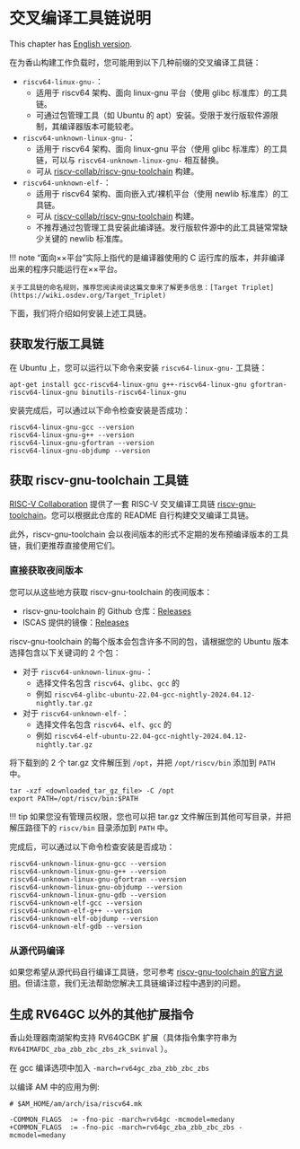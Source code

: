 # 交叉编译工具链说明

This chapter has [English version](./toolchain.en.md).

在为香山构建工作负载时，您可能用到以下几种前缀的交叉编译工具链：

* `riscv64-linux-gnu-`：
    * 适用于 riscv64 架构、面向 linux-gnu 平台（使用 glibc 标准库）的工具链。
    * 可通过包管理工具（如 Ubuntu 的 apt）安装。受限于发行版软件源限制，其编译器版本可能较老。
* `riscv64-unknown-linux-gnu-`：
    * 适用于 riscv64 架构、面向 linux-gnu 平台（使用 glibc 标准库）的工具链，可以与 `riscv64-unknown-linux-gnu-` 相互替换。
    * 可从 [riscv-collab/riscv-gnu-toolchain](https://github.com/riscv-collab/riscv-gnu-toolchain) 构建。
* `riscv64-unknown-elf-`：
    * 适用于 riscv64 架构、面向嵌入式/裸机平台（使用 newlib 标准库）的工具链。
    * 可从 [riscv-collab/riscv-gnu-toolchain](https://github.com/riscv-collab/riscv-gnu-toolchain) 构建。
    * 不推荐通过包管理工具安装此编译链。发行版软件源中的此工具链常常缺少关键的 newlib 标准库。

!!! note
    “面向××平台”实际上指代的是编译器使用的 C 运行库的版本，并非编译出来的程序只能运行在××平台。

    关于工具链的命名规则，推荐您阅读阅读这篇文章来了解更多信息：[Target Triplet](https://wiki.osdev.org/Target_Triplet)

下面，我们将介绍如何安装上述工具链。

## 获取发行版工具链

在 Ubuntu 上，您可以运行以下命令来安装 `riscv64-linux-gnu-` 工具链：
```
apt-get install gcc-riscv64-linux-gnu g++-riscv64-linux-gnu gfortran-riscv64-linux-gnu binutils-riscv64-linux-gnu
```

安装完成后，可以通过以下命令检查安装是否成功：
```
riscv64-linux-gnu-gcc --version
riscv64-linux-gnu-g++ --version
riscv64-linux-gnu-gfortran --version
riscv64-linux-gnu-objdump --version
```

## 获取 riscv-gnu-toolchain 工具链

[RISC-V Collaboration](https://github.com/riscv-collab) 提供了一套 RISC-V 交叉编译工具链 [riscv-gnu-toolchain](https://github.com/riscv-collab/riscv-gnu-toolchain)。您可以根据此仓库的 README 自行构建交叉编译工具链。

此外，riscv-gnu-toolchain 会以夜间版本的形式不定期的发布预编译版本的工具链，我们更推荐直接使用它们。

### 直接获取夜间版本

您可以从这些地方获取 riscv-gnu-toolchain 的夜间版本：

* riscv-gnu-toolchain 的 Github 仓库：[Releases](https://github.com/riscv-collab/riscv-gnu-toolchain/releases)
* ISCAS 提供的镜像：[Releases](https://mirror.iscas.ac.cn/riscv-toolchains/release/riscv-collab/riscv-gnu-toolchain/)

riscv-gnu-toolchain 的每个版本会包含许多不同的包，请根据您的 Ubuntu 版本选择包含以下关键词的 2 个包：

* 对于 `riscv64-unknown-linux-gnu-`：
    * 选择文件名包含 `riscv64`、`glibc`、`gcc` 的
    * 例如 `riscv64-glibc-ubuntu-22.04-gcc-nightly-2024.04.12-nightly.tar.gz`
* 对于 `riscv64-unknown-elf-`：
    * 选择文件名包含 `riscv64`、`elf`、`gcc` 的
    * 例如 `riscv64-elf-ubuntu-22.04-gcc-nightly-2024.04.12-nightly.tar.gz`

将下载到的 2 个 tar.gz 文件解压到 `/opt`，并把 `/opt/riscv/bin` 添加到 `PATH` 中。
```
tar -xzf <downloaded_tar_gz_file> -C /opt
export PATH=/opt/riscv/bin:$PATH
```

!!! tip
    如果您没有管理员权限，您也可以把 tar.gz 文件解压到其他可写目录，并把解压路径下的 `riscv/bin` 目录添加到 `PATH` 中。

完成后，可以通过以下命令检查安装是否成功：
```
riscv64-unknown-linux-gnu-gcc --version
riscv64-unknown-linux-gnu-g++ --version
riscv64-unknown-linux-gnu-gfortran --version
riscv64-unknown-linux-gnu-objdump --version
riscv64-unknown-linux-gnu-gdb --version
riscv64-unknown-elf-gcc --version
riscv64-unknown-elf-g++ --version
riscv64-unknown-elf-objdump --version
riscv64-unknown-elf-gdb --version
```

### 从源代码编译

如果您希望从源代码自行编译工具链，您可参考 [riscv-gnu-toolchain 的官方说明](https://github.com/riscv-collab/riscv-gnu-toolchain)。但请注意，我们无法帮助您解决工具链编译过程中遇到的问题。

## 生成 RV64GC 以外的其他扩展指令

香山处理器南湖架构支持 RV64GCBK 扩展（具体指令集字符串为 `RV64IMAFDC_zba_zbb_zbc_zbs_zk_svinval` ）。

在 gcc 编译选项中加入 `-march=rv64gc_zba_zbb_zbc_zbs`

以编译 AM 中的应用为例:
```shell
# $AM_HOME/am/arch/isa/riscv64.mk

-COMMON_FLAGS  := -fno-pic -march=rv64gc -mcmodel=medany
+COMMON_FLAGS  := -fno-pic -march=rv64gc_zba_zbb_zbc_zbs -mcmodel=medany
```
